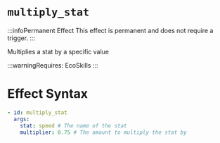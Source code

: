 # `multiply_stat`
:::infoPermanent Effect
This effect is permanent and does not require a trigger.
:::

Multiplies a stat by a specific value

:::warningRequires:
EcoSkills
:::

# Effect Syntax
```yaml
- id: multiply_stat
  args:
    stat: speed # The name of the stat
    multiplier: 0.75 # The amount to multiply the stat by
```
